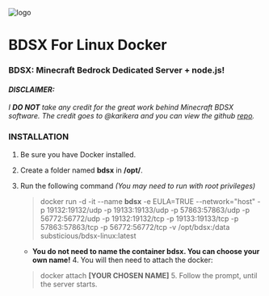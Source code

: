 
![logo](https://github.com/substicious/bdsx-linux-docker/blob/master/BDSX-Linux.png)

# BDSX For Linux Docker
### BDSX: Minecraft Bedrock Dedicated Server + node.js!

#### *DISCLAIMER:*
*I **DO NOT** take any credit for the great work behind Minecraft BDSX software. The credit goes to @karikera and you can view the github [repo](https://github.com/karikera/bdsx).*

### INSTALLATION

   1. Be sure you have Docker installed.
   2. Create a folder named **bdsx** in **/opt/**.
   3. Run the following command *(You may need to run with root privileges)*
        > docker run -d -it --name **bdsx** -e EULA=TRUE --network="host" -p 19132:19132/udp -p 19133:19133/udp -p 57863:57863/udp -p 56772:56772/udp -p 19132:19132/tcp -p 19133:19133/tcp -p 57863:57863/tcp -p 56772:56772/tcp -v /opt/bdsx:/data substicious/bdsx-linux:latest
        
        * **You do not need to name the container bdsx. You can choose your own name!**
    4. You will then need to attach the docker:
        > docker attach **[YOUR CHOSEN NAME]**
    5. Follow the prompt, until the server starts.
  